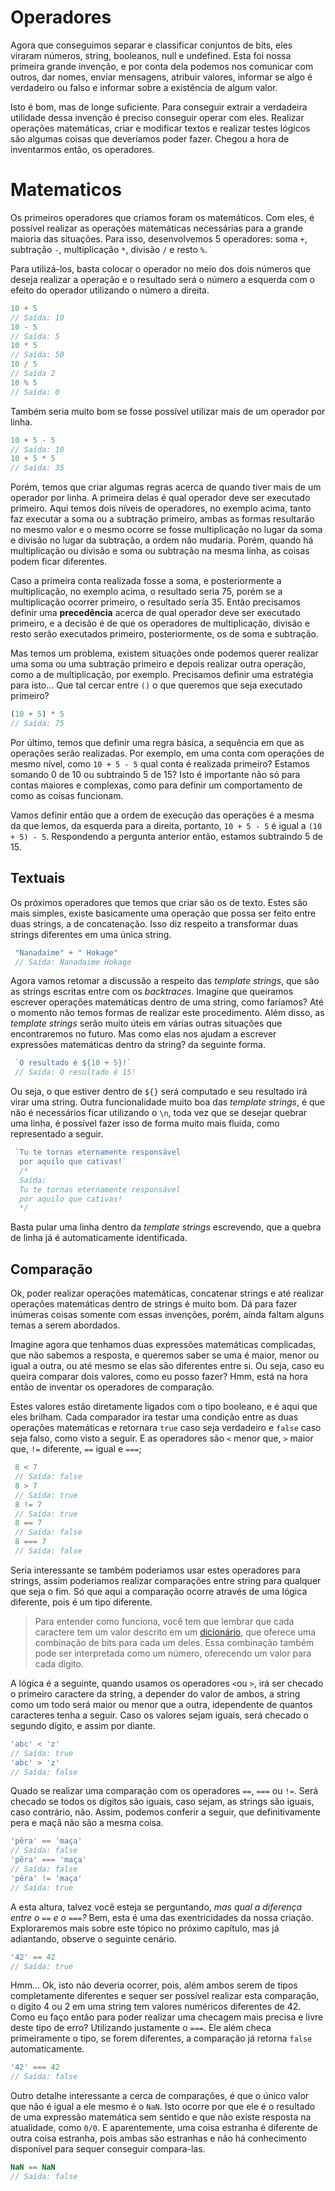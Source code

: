 # Operadores

Agora que conseguimos separar e classificar conjuntos de bits, eles viraram números, string, booleanos, null e undefined. Esta foi nossa primeira grande invenção, e por conta dela podemos nos comunicar com outros, dar nomes, enviar mensagens, atribuir valores, informar se algo é verdadeiro ou falso e informar sobre a existência de algum valor. 

Isto é bom, mas de longe suficiente. Para conseguir extrair a verdadeira utilidade dessa invenção é preciso conseguir operar com eles. Realizar operações matemáticas, criar e modificar textos e realizar testes lógicos são algumas coisas que deveríamos poder fazer. Chegou a hora de inventarmos então, os operadores.

# Matematicos

Os primeiros operadores que criamos foram os matemáticos. Com eles, é possível realizar as operações matemáticas necessárias para a grande maioria das situações. Para isso, desenvolvemos 5 operadores: soma `+`, subtração `-`, multiplicação `*`, divisão `/` e resto `%`.

Para utilizá-los, basta colocar o operador no meio dos dois números que deseja realizar a operação e o resultado será o número a esquerda com o efeito do operador utilizando o número a direita.

``` javascript
10 + 5
// Saída: 10
10 - 5
// Saída: 5
10 * 5
// Saída: 50
10 / 5
// Saída 2
10 % 5
// Saída: 0
```

Também seria muito bom se fosse possível utilizar mais de um operador por linha.

``` javascript
10 + 5 - 5
// Saída: 10
10 + 5 * 5
// Saída: 35
```

Porém, temos que criar algumas regras acerca de quando tiver mais de um operador por linha. A primeira delas é qual operador deve ser executado primeiro. Aqui temos dois níveis de operadores, no exemplo acima, tanto faz executar a soma ou a subtração primeiro, ambas as formas resultarão no mesmo valor e o mesmo ocorre se fosse multiplicação no lugar da soma e divisão no lugar da subtração, a ordem não mudaria. Porém, quando há multiplicação ou divisão e soma ou subtração na mesma linha, as coisas podem ficar diferentes.

Caso a primeira conta realizada fosse a soma, e posteriormente a multiplicação, no exemplo acima, o resultado seria 75, porém se a multiplicação ocorrer primeiro, o resultado seria 35. Então precisamos definir uma **precedência** acerca de qual operador deve ser executado primeiro, e a decisão é de que os operadores de multiplicação, divisão e resto serão executados primeiro, posteriormente, os de soma e subtração.

Mas temos um problema, existem situações onde podemos querer realizar uma soma ou uma subtração primeiro e depois realizar outra operação, como a de multiplicação, por exemplo. Precisamos definir uma estratégia para isto... Que tal cercar entre `()` o que queremos que seja executado primeiro?

``` javascript
(10 + 5) * 5
// Saída: 75
```

Por último, temos que definir uma regra básica, a sequência em que as operações serão realizadas. Por exemplo, em uma conta com operações de mesmo nível, como `10 + 5 - 5` qual conta é realizada primeiro? Estamos somando 0 de 10 ou subtraindo 5 de 15? Isto é importante não só para contas maiores e complexas, como para definir um comportamento de como as coisas funcionam.

Vamos definir então que a ordem de execução das operações é a mesma da que lemos, da esquerda para a direita, portanto, `10 + 5 - 5` é igual a `(10 + 5) - 5`. Respondendo a pergunta anterior então, estamos subtraindo 5 de 15.

## Textuais

Os próximos operadores que temos que criar são os de texto. Estes são mais simples, existe basicamente uma operação que possa ser feito entre duas strings, a de concatenação. Isso diz respeito a transformar duas strings diferentes em uma única string.

``` javascript
 "Nanadaime" + " Hokage"
 // Saída: Nanadaime Hokage
```

Agora vamos retomar a discussão a respeito das *template strings*, que são as strings escritas entre com os *backtraces*. Imagine que queiramos escrever operações matemáticas dentro de uma string, como faríamos? Até o momento não temos formas de realizar este procedimento. Além disso, as *template strings* serão muito úteis em várias outras situações que encontraremos no futuro. Mas como elas nos ajudam a escrever expressões matemáticas dentro da string? da seguinte forma.

``` javascript
 `O resultado é ${10 + 5}!`
 // Saída: O resultado é 15!
```

Ou seja, o que estiver dentro de `${}` será computado e seu resultado irá virar uma string. Outra funcionalidade muito boa das *template strings*, é que não é necessários ficar utilizando o `\n`, toda vez que se desejar quebrar uma linha, é possível fazer isso de forma muito mais fluida, como representado a seguir.

``` javascript
 `Tu te tornas eternamente responsável
  por aquilo que cativas!`
  /*
  Saída:
  Tu te tornas eternamente responsável
  por aquilo que cativas!
  */
```

Basta pular uma linha dentro da *template strings* escrevendo, que a quebra de linha já é automaticamente identificada.

## Comparação

Ok, poder realizar operações matemáticas, concatenar strings e até realizar operações matemáticas dentro de strings é muito bom. Dá para fazer inúmeras coisas somente com essas invenções, porém, ainda faltam alguns temas a serem abordados. 

Imagine agora que tenhamos duas expressões matemáticas complicadas, que não sabemos a resposta, e queremos saber se uma é maior, menor ou igual a outra, ou até mesmo se elas são diferentes entre si. Ou seja, caso eu queira comparar dois valores, como eu posso fazer? Hmm, está na hora então de inventar os operadores de comparação.

Estes valores estão diretamente ligados com o tipo booleano, e é aqui que eles brilham. Cada comparador ira testar uma condição entre as duas operações matemáticas e retornara `true` caso seja verdadeiro e  `false` caso seja falso, como visto a seguir. E as operadores são `<` menor que, `>` maior que, `!=` diferente, `==` igual e `===`;

``` javascript
 8 < 7
 // Saída: false
 8 > 7
 // Saída: true
 8 != 7
 // Saída: true
 8 == 7
 // Saída: false
 8 === 7 
 // Saída: false
```

Seria interessante se também poderiamos usar estes operadores para strings, assim poderiamos realizar comparações entre string para qualquer que seja o fim. Só que aqui a comparação ocorre através de uma lógica diferente, pois é um tipo diferente.

> Para entender como funciona, você tem que lembrar que cada caractere tem um valor descrito em um [dicionário](pt.wikipedia.org/wiki/ASCII), que oferece uma combinação de bits para cada um deles. Essa combinação também pode ser interpretada como um número, oferecendo um valor para cada digito. 

A lógica é a seguinte, quando usamos os operadores `<`ou `>`, irá ser checado o primeiro caractere da string, a depender do valor de ambos, a string como um todo será maior ou menor que a outra, idependente de quantos caracteres tenha a seguir. Caso os valores sejam iguais, será checado o segundo dígito, e assim por diante.

``` javascript
'abc' < 'z'
// Saída: true
'abc' > 'z'
// Saída: false
```

Quado se realizar uma comparação com os operadores `==`, `===` ou `!=`. Será checado se todos os dígitos são iguais, caso sejam, as strings são iguais, caso contrário, não. Assim, podemos conferir a seguir, que definitivamente pera e maçã não são a mesma coisa.

``` javascript
'pêra' == 'maça'
// Saída: false
'pêra' === 'maça'
// Saída: false
'pêra' != 'maça'
// Saída: true
```

A esta altura, talvez você esteja se perguntando, *mas qual a diferença entre o `==` e o `===`?* Bem, esta é uma das exentricidades da nossa criação. Exploraremos mais sobre este tópico no próximo capítulo, mas já adiantando, observe o seguinte cenário.

``` javascript
'42' == 42
// Saída: true
```

Hmm... Ok, isto não deveria ocorrer, pois, além ambos serem de tipos completamente diferentes e sequer ser possível realizar esta comparação, o dígito 4 ou 2 em uma string tem valores numéricos diferentes de 42. Como eu faço então para poder realizar uma checagem mais precisa e livre deste tipo de erro? Utilizando justamente o `===`. Ele além checa primeiramente o tipo, se forem diferentes, a comparação já retorna `false` automaticamente.

``` javascript
'42' === 42
// Saída: false
```

Outro detalhe interessante a cerca de comparações, é que o único valor que não é igual a ele mesmo é o `NaN`. Isto ocorre por que ele é o resultado de uma expressão matemática sem sentido e que não existe resposta na atualidade, como `0/0`. E aparentemente, uma coisa estranha é diferente de outra coisa estranha, pois ambas são estranhas e não há conhecimento disponível para sequer conseguir compara-las.

``` javascript
NaN == NaN
// Saída: false
```